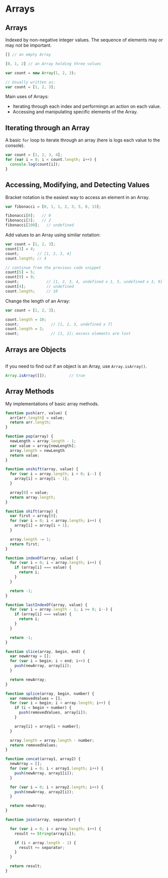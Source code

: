 # Arrays
## Arrays
Indexed by non-negative integer values. The sequence of elements may or may not be important.
```javascript
[] // an empty Array

[0, 1, 2] // an Array holding three values

```

```javascript
var count = new Array(1, 2, 3);

// Usually written as:
var count = [1, 2, 3];
```

Main uses of Arrays:
* Iterating through each index and performingn an action on each value.
* Accessing and manipulating specific elements of the Array.

## Iterating through an Array
A basic `for` loop to iterate through an array (here is logs each value to the console).
```javascript
var count = [1, 2, 3, 4];
for (var i = 0; i < count.length; i++) {
  console.log(count[i]);
}
```

## Accessing, Modifying, and Detecting Values
Bracket notation is the easiest way to access an element in an Array.
```javascript
var fibonacci = [0, 1, 1, 2, 3, 5, 8, 13];

fibonacci[0];   // 0
fibonacci[3];   // 2
fibonacci[100];   // undefined
```

Add values to an Array using similar notation:
```javascript
var count = [1, 2, 3];
count[3] = 4;
count;        // [1, 2, 3, 4]
count.length; // 4
```

```javascript
// continue from the previous code snippet
count[5] = 5;
count[9] = 9;
count;            // [1, 2, 3, 4, undefined x 1, 5, undefined x 3, 9]
count[4];         // undefined
count.length;     // 10
```

Change the length of an Array:
```javascript
var count = [1, 2, 3];

count.length = 10;
count;              // [1, 2, 3, undefined x 7]
count.length = 2;
count;              // [1, 2]; excess elements are lost
```

## Arrays are Objects
```javascript
```
If you need to find out if an object is an Array, use `Array.isArray()`.
```javascript
Array.isArray([]);          // true
```

## Array Methods
My implementations of basic array methods.
```javascript
function push(arr, value) {
  arr[arr.length] = value;
  return arr.length;
}

function pop(array) {
  newLength = array.length - 1;
  var value = array[newLength];
  array.length = newLength
  return value;
}

function unshift(array, value) {
  for (var i = array.length; i > 0; i--) {
    array[i] = array[i - 1];
  }

  array[0] = value;
  return array.length;
}

function shift(array) {
  var first = array[0];
  for (var i = 0; i < array.length; i++) {
    array[i] = array[i + 1];
  }

  array.length -= 1;
  return first;
}

function indexOf(array, value) {
  for (var i = 0; i < array.length; i++) {
    if (array[i] === value) {
      return i;
    }
  }

  return -1;
}

function lastIndexOf(array, value) {
  for (var i = array.length - 1; i >= 0; i--) {
    if (array[i] === value) {
      return i;
    }
  }

  return -1;
}

function slice(array, begin, end) {
  var newArray = [];
  for (var i = begin; i < end; i++) {
    push(newArray, array[i]);
  }

  return newArray;
}

function splice(array, begin, number) {
  var removedValues = [];
  for (var i = begin; i < array.length; i++) {
    if (i < begin + number) {
      push(removedValues, array[i]);
    }

    array[i] = array[i + number];
  }

  array.length = array.length - number;
  return removedValues;
}

function concat(array1, array2) {
  newArray = [];
  for (var i = 0; i < array1.length; i++) {
    push(newArray, array1[i]);
  }

  for (var i = 0; i < array2.length; i++) {
    push(newArray, array2[i]);
  }

  return newArray;
}

function join(array, separator) {

  for (var i = 0; i < array.length; i++) {
    result += String(array[i]);

    if (i < array.length - 1) {
      result += separator;
    }
  }

  return result;
}
```